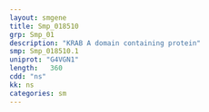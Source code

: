 ```yaml
---
layout: smgene
title: Smp_018510
grp: Smp_01
description: "KRAB A domain containing protein"
smp: Smp_018510.1
uniprot: "G4VGN1"
length:   360
cdd: "ns"
kk: ns
categories: sm
---
```

